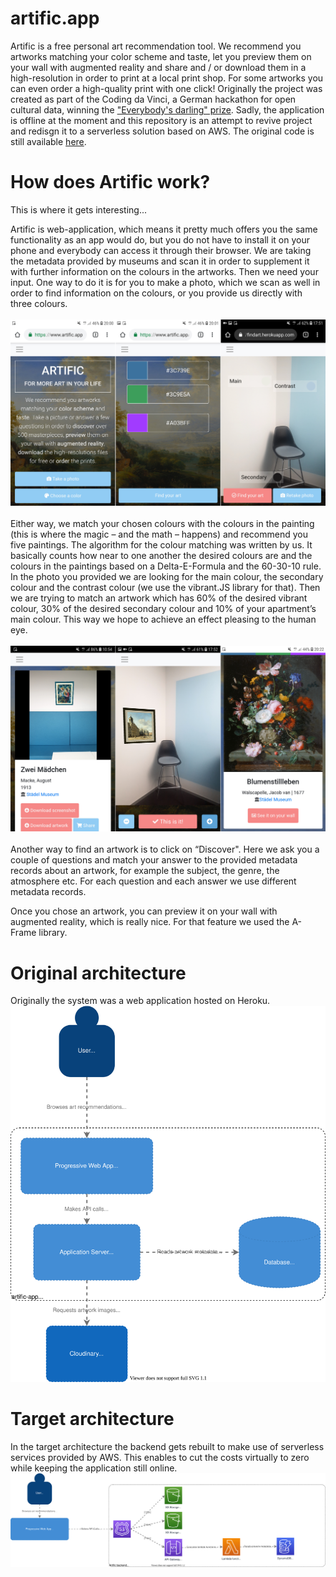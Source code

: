 # artific.app
Artific is a free personal art recommendation tool.
We recommend you artworks matching your color scheme and taste, let you preview them on your wall with augmented reality and share and / or download them in a high-resolution in order to print at a local print shop.
For some artworks you can even order a high-quality print with one click!
Originally the project was created as part of the Coding da Vinci, a German hackathon for open cultural data, winning the ["Everybody's darling" prize](https://codingdavinci.de/projects/2018_rm/Artific.html).
Sadly, the application is offline at the moment and this repository is an attempt to revive project and redisgn it to a serverless solution based on AWS. The original code is still available [here](https://github.com/pitC/digital_art_consultant).

# How does Artific work?

This is where it gets interesting...

Artific is web-application, which means it pretty much offers you the same functionality as an app would do, but you do not have to install it on your phone and everybody can access it through their browser. We are taking the metadata provided by museums and scan it in order to supplement it with further information on the colours in the artworks. Then we need your input. One way to do it is for you to make a photo, which we scan as well in order to find information on the colours, or you provide us directly with three colours.
<br/><br/>
![UI user input](https://github.com/pitC/artific-app/blob/53fd327ddf6d485beb14bdc52f8145fdd5d79f2c/doc/ui-screen-1.png)
<br/><br/>
Either way, we match your chosen colours with the colours in the painting (this is where the magic – and the math – happens) and recommend you five paintings. The algorithm for the colour matching was written by us. It basically counts how near to one another the desired colours are and the colours in the paintings based on a Delta-E-Formula and the 60-30-10 rule. In the photo you provided we are looking for the main colour, the secondary colour and the contrast colour (we use the vibrant.JS library for that). Then we are trying to match an artwork which has 60% of the desired vibrant colour, 30% of the desired secondary colour and 10% of your apartment’s main colour. This way we hope to achieve an effect pleasing to the human eye.
<br/><br/>
![UI results](https://github.com/pitC/artific-app/blob/53fd327ddf6d485beb14bdc52f8145fdd5d79f2c/doc/ui-screen-2.png)
<br/><br/>
Another way to find an artwork is to click on “Discover". Here we ask you a couple of questions and match your answer to the provided metadata records about an artwork, for example the subject, the genre, the atmosphere etc. For each question and each answer we use different metadata records.

Once you chose an artwork, you can preview it on your wall with augmented reality, which is really nice. For that feature we used the A-Frame library.



# Original architecture
Originally the system was a web application hosted on Heroku.
![Original architecture](https://github.com/pitC/artific-app/blob/6416eddbbc899f36a47fdea1e91208cfa3b6547e/doc/architecture-Original.svg)

# Target architecture
In the target architecture the backend gets rebuilt to make use of serverless services provided by AWS. This enables to cut the costs virtually to zero while keeping the application still online.
![AWS serverless architecture](https://github.com/pitC/artific-app/blob/392d0e97a9ce61de33aab4dee87a43970558d19f/doc/architecture-AWS.drawio.svg)
